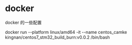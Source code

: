 # docker
docker 的一些配置


docker run --platform linux/amd64 -it  --name centos_camke kingnan/centos7_stm32_build_burn:v0.0.2 /bin/bash 


